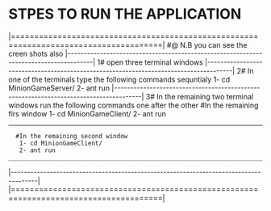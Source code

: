  #  STPES TO RUN THE APPLICATION
|======================================================================================|
#@ N.B you can see the creen shots also
|--------------------------------------------------------------------------------------|
   1# open three terminal windows 
|--------------------------------------------------------------------------------------|
   2# In one of the terminals  type the following commands sequntialy
       1- cd MinionGameServer/
       2- ant run 
|--------------------------------------------------------------------------------------|
   3# In the remaining two terminal windows run the following commands one after the other
     #In the remaining firs window
       1- cd MinionGameClient/
       2- ant run 
   ______________________________________________________________________ 
      #In the remaining second window
       1- cd MinionGameClient/
       2- ant run 
    __________________________________________________________________________ 
|--------------------------------------------------------------------------------------|
|======================================================================================|
